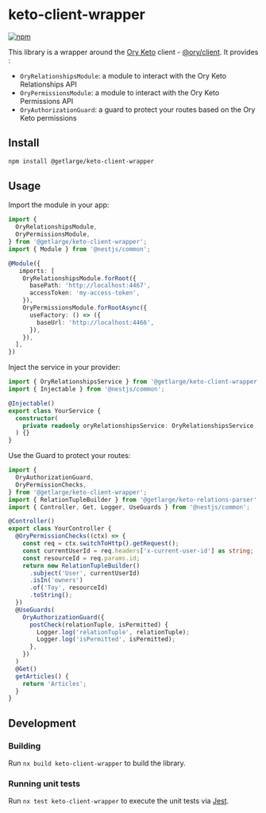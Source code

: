 # keto-client-wrapper

[![npm][npm-image]][npm-url]

[npm-image]: https://img.shields.io/npm/v/@getlarge/keto-client-wrapper.svg?style=flat
[npm-url]: https://npmjs.org/package/@getlarge/keto-client-wrapper

This library is a wrapper around the [Ory Keto](https://www.ory.sh/keto/docs/) client - [@ory/client](https://github.com/ory/client-js). It provides :

- `OryRelationshipsModule`: a module to interact with the Ory Keto Relationships API
- `OryPermissionsModule`: a module to interact with the Ory Keto Permissions API
- `OryAuthorizationGuard`: a guard to protect your routes based on the Ory Keto permissions

## Install

```sh
npm install @getlarge/keto-client-wrapper
```

## Usage

Import the module in your app:

```ts
import {
  OryRelationshipsModule,
  OryPermissionsModule,
} from '@getlarge/keto-client-wrapper';
import { Module } from '@nestjs/common';

@Module({
   imports: [
    OryRelationshipsModule.forRoot({
      basePath: 'http://localhost:4467',
      accessToken: 'my-access-token',
    }),
    OryPermissionsModule.forRootAsync({
      useFactory: () => ({
        baseUrl: 'http://localhost:4466',
      }),
    }),
  ],
})

```

Inject the service in your provider:

```ts
import { OryRelationshipsService } from '@getlarge/keto-client-wrapper';
import { Injectable } from '@nestjs/common';

@Injectable()
export class YourService {
  constructor(
    private readonly oryRelationshipsService: OryRelationshipsService
  ) {}
}
```

Use the Guard to protect your routes:

```ts
import {
  OryAuthorizationGuard,
  OryPermissionChecks,
} from '@getlarge/keto-client-wrapper';
import { RelationTupleBuilder } from '@getlarge/keto-relations-parser';
import { Controller, Get, Logger, UseGuards } from '@nestjs/common';

@Controller()
export class YourController {
  @OryPermissionChecks((ctx) => {
    const req = ctx.switchToHttp().getRequest();
    const currentUserId = req.headers['x-current-user-id'] as string;
    const resourceId = req.params.id;
    return new RelationTupleBuilder()
      .subject('User', currentUserId)
      .isIn('owners')
      .of('Toy', resourceId)
      .toString();
  })
  @UseGuards(
    OryAuthorizationGuard({
      postCheck(relationTuple, isPermitted) {
        Logger.log('relationTuple', relationTuple);
        Logger.log('isPermitted', isPermitted);
      },
    })
  )
  @Get()
  getArticles() {
    return 'Articles';
  }
}
```

## Development

### Building

Run `nx build keto-client-wrapper` to build the library.

### Running unit tests

Run `nx test keto-client-wrapper` to execute the unit tests via [Jest](https://jestjs.io).

```

```
